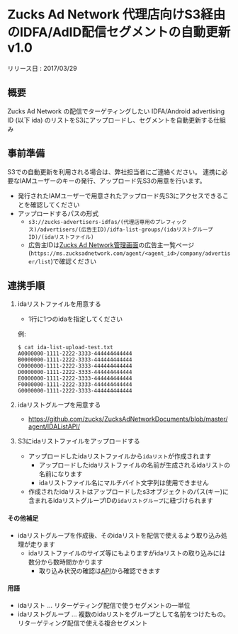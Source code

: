 # Zucks Ad Network 代理店向けS3経由のIDFA/AdID配信セグメントの自動更新 v1.0

リリース日 : 2017/03/29

## 概要

Zucks Ad Network の配信でターゲティングしたい IDFA/Android advertising ID (以下 ida) のリストをS3にアップロードし、セグメントを自動更新する仕組み

## 事前準備

S3での自動更新を利用される場合は、弊社担当者にご連絡ください。
連携に必要なIAMユーザーのキーの発行、アップロード先S3の用意を行います。

* 発行されたIAMユーザーで用意されたアップロード先S3にアクセスできることを確認してください
* アップロードするパスの形式
    * `s3://zucks-advertisers-idfas/(代理店専用のプレフィックス)/advertisers/(広告主ID)/idfa-list-groups/(idaリストグループID)/(idaリストファイル)`
    * 広告主IDは[Zucks Ad Network管理画面](https://ms.zucksadnetwork.com/agent)の広告主一覧ページ(`https://ms.zucksadnetwork.com/agent/<agent_id>/company/advertiser/list`)で確認ください

## 連携手順

1. idaリストファイルを用意する
    * 1行に1つのidaを指定してください

   例:

    ```
    $ cat ida-list-upload-test.txt
    A0000000-1111-2222-3333-444444444444
    B0000000-1111-2222-3333-444444444444
    C0000000-1111-2222-3333-444444444444
    D0000000-1111-2222-3333-444444444444
    E0000000-1111-2222-3333-444444444444
    F0000000-1111-2222-3333-444444444444
    G0000000-1111-2222-3333-444444444444
    ```

1. idaリストグループを用意する
    * https://github.com/zucks/ZucksAdNetworkDocuments/blob/master/agent/IDAListAPI/
1. S3にidaリストファイルをアップロードする
    * アップロードしたidaリストファイルから`idaリスト`が作成されます
        * アップロードしたidaリストファイルの名前が生成されるidaリストの名前になります
        * idaリストファイル名にマルチバイト文字列は使用できません
    * 作成されたidaリストはアップロードしたs3オブジェクトのパス(キー)に含まれるidaリストグループIDの`idaリストグループ`に紐づけられます

#### その他補足

* idaリストグループを作成後、そのidaリストを配信で使えるよう取り込み処理が走ります
    * idaリストファイルのサイズ等にもよりますがidaリストの取り込みには数分から数時間かかります
        * 取り込み状況の確認は[API](https://github.com/zucks/ZucksAdNetworkDocuments/blob/master/agent/IDAListAPI/README.md#idaリストグループのステータス確認)から確認できます

#### 用語

* idaリスト ... リターゲティング配信で使うセグメントの一単位
* idaリストグループ ... 複数のidaリストをグループとして名前をつけたもの。リターゲティング配信で使える複合セグメント
